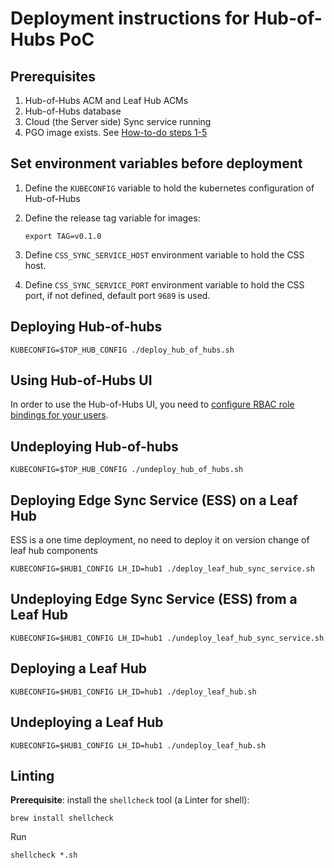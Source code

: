 # Deployment instructions for Hub-of-Hubs PoC

## Prerequisites

1. Hub-of-Hubs ACM and Leaf Hub ACMs
2. Hub-of-Hubs database
3. Cloud (the Server side) Sync service running
4. PGO image exists. See [How-to-do steps 1-5](https://github.com/open-cluster-management/hub-of-hubs-postgresql/tree/main/pgo#how-to-do)

##  Set environment variables before deployment

1.  Define the `KUBECONFIG` variable to hold the kubernetes configuration of Hub-of-Hubs

1.  Define the release tag variable for images:

    ```
    export TAG=v0.1.0
    ```

1.  Define `CSS_SYNC_SERVICE_HOST` environment variable to hold the CSS host.

1.  Define `CSS_SYNC_SERVICE_PORT` environment variable to hold the CSS port, if not defined, default port `9689` is used.

## Deploying Hub-of-hubs

```
KUBECONFIG=$TOP_HUB_CONFIG ./deploy_hub_of_hubs.sh
```

## Using Hub-of-Hubs UI

In order to use the Hub-of-Hubs UI, you need to
[configure RBAC role bindings for your users](https://github.com/open-cluster-management/hub-of-hubs-rbac/blob/main/README.md#update-role-bindings-or-role-definitions).

## Undeploying Hub-of-hubs

```
KUBECONFIG=$TOP_HUB_CONFIG ./undeploy_hub_of_hubs.sh
```

## Deploying Edge Sync Service (ESS) on a Leaf Hub

ESS is a one time deployment, no need to deploy it on version change of leaf hub components

```
KUBECONFIG=$HUB1_CONFIG LH_ID=hub1 ./deploy_leaf_hub_sync_service.sh
```

## Undeploying Edge Sync Service (ESS) from a Leaf Hub

```
KUBECONFIG=$HUB1_CONFIG LH_ID=hub1 ./undeploy_leaf_hub_sync_service.sh
```

## Deploying a Leaf Hub

```
KUBECONFIG=$HUB1_CONFIG LH_ID=hub1 ./deploy_leaf_hub.sh
```

## Undeploying a Leaf Hub

```
KUBECONFIG=$HUB1_CONFIG LH_ID=hub1 ./undeploy_leaf_hub.sh
```

## Linting

**Prerequisite**: install the `shellcheck` tool (a Linter for shell):

```
brew install shellcheck
```

Run
```
shellcheck *.sh
```
